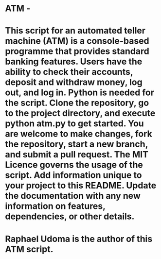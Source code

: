 # ATM - 
# This script for an automated teller machine (ATM) is a console-based programme that provides standard banking features. Users have the ability to check their accounts, deposit and withdraw money, log out, and log in. Python is needed for the script. Clone the repository, go to the project directory, and execute python atm.py to get started. You are welcome to make changes, fork the repository, start a new branch, and submit a pull request. The MIT Licence governs the usage of the script. Add information unique to your project to this README. Update the documentation with any new information on features, dependencies, or other details. 
# Raphael Udoma is the author of this ATM script.
